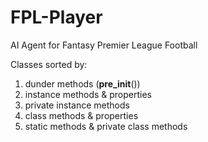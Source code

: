 # FPL-Player
AI Agent for Fantasy Premier League Football

Classes sorted by:
1. dunder methods (__pre_init__())
2. instance methods & properties
3. private instance methods
3. class methods & properties
4. static methods & private class methods
